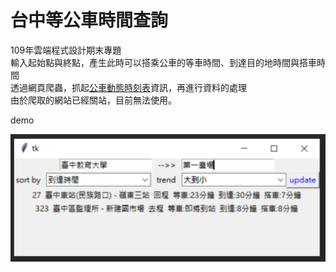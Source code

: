 # 台中等公車時間查詢  
109年雲端程式設計期末專題  
輸入起始點與終點，產生此時可以搭乘公車的等車時間、到達目的地時間與搭車時間  
透過網頁爬蟲，抓起[公車動態時刻表](https://user.frdm.info/ckhung/saas/bus/taichung/timing4.php?timeformat=1&refresh=1&reverse=0&hidecar=1&dark=0)資訊，再進行資料的處理  
由於爬取的網站已經關站，目前無法使用。  

demo  

![image](https://github.com/LeeByte-R/Bus-Wait-Search/blob/master/image.png)

